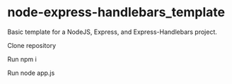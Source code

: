 # node-express-handlebars_template
Basic template for a NodeJS, Express, and Express-Handlebars project.

Clone repository

Run npm i

Run node app.js
